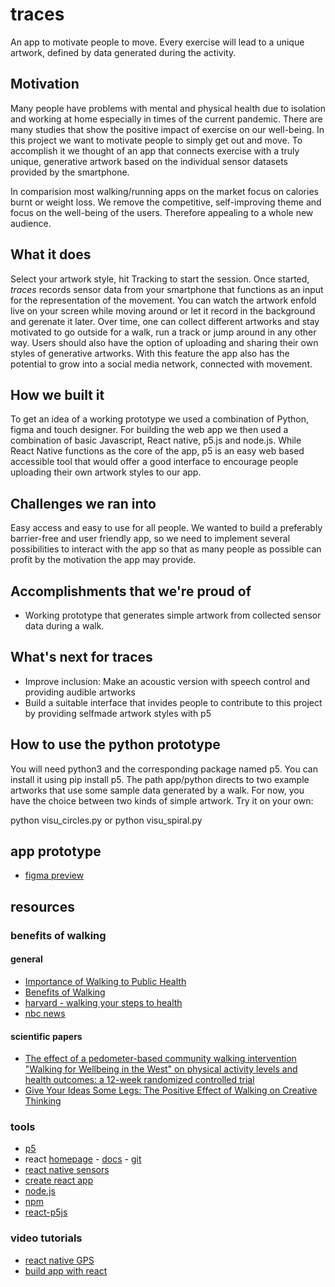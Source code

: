 # traces

An app to motivate people to move. Every exercise will lead to a unique artwork, defined by data generated during the activity.

## Motivation
Many people have problems with mental and physical health due to isolation and working at home especially in times of the current pandemic.
There are many studies that show the positive impact of exercise on our well-being.
In this project we want to motivate people to simply get out and move.
To accomplish it we thought of an app that connects exercise with a truly unique, generative artwork based on the individual sensor datasets provided by the smartphone.

In comparision most walking/running apps on the market focus on calories burnt or weight loss. We remove the competitive, self-improving theme and focus on the well-being of the users. Therefore appealing to a whole new audience.

## What it does
Select your artwork style, hit Tracking to start the session.
Once started, *traces* records sensor data from your smartphone that functions as an input for the representation of the movement.
You can watch the artwork enfold  live on your screen while moving around or let it record in the background and gerenate it later.
Over time, one can collect different artworks and stay motivated to go outside for a walk, run a track or jump around in any other way. Users should also have the option of uploading and sharing their own styles of generative artworks. With this feature the app also has the potential to grow into a social media network, connected with movement.

## How we built it
To get an idea of a working prototype we used a combination of Python, figma and touch designer.
For building the web app we then used a combination of basic Javascript, React native, p5.js and node.js.
While React Native functions as the core of the app, p5 is an easy web based accessible tool that would offer a good interface to encourage people uploading their own artwork styles to our app.

## Challenges we ran into
Easy access and easy to use for all people.
We wanted to build a preferably barrier-free and user friendly app, so we need to implement several possibilities to interact with the app so that as many people as possible can profit by the motivation the app may provide.

## Accomplishments that we're proud of
* Working prototype that generates simple artwork from collected sensor data during a walk.

## What's next for traces
* Improve inclusion: Make an acoustic version with speech control and providing audible artworks
* Build a suitable interface that invides people to contribute to this project by providing selfmade artwork styles with p5

## How to use the python prototype
You will need python3 and the corresponding package named p5. You can install it using
pip install p5.
The path app/python directs to two example artworks that use some sample data generated by a walk. For now, you have the choice between two kinds of simple artwork. Try it on your own:

python visu_circles.py or python visu_spiral.py

## app prototype

* [figma preview](https://www.figma.com/proto/WYDb05fnAC96XIkWVNVKRC/Designathon-Walk?node-id=1%3A6&scaling=scale-down)

## resources

### benefits of walking

#### general
* [Importance of Walking to Public Health](https://onwardsoutdoors.com/wp-content/uploads/2019/05/The_Importance_of_Walking_to_Public_Health.2.pdf)
* [Benefits of Walking](https://www.consumerreports.org/exercise-fitness/benefits-of-walking/)
* [harvard - walking your steps to health](https://www.health.harvard.edu/staying-healthy/walking-your-steps-to-health)
* [nbc news](https://www.nbcnews.com/better/health/why-walking-most-underrated-form-exercise-ncna797271)

#### scientific papers
* [The effect of a pedometer-based community walking intervention "Walking for Wellbeing in the West" on physical activity levels and health outcomes: a 12-week randomized controlled trial](https://link.springer.com/article/10.1186/1479-5868-5-44)
* [Give Your Ideas Some Legs: The Positive Effect of Walking
on Creative Thinking](https://www.apa.org/pubs/journals/releases/xlm-a0036577.pdf)

### tools
* [p5](https://p5js.org)
* react [homepage](https://reactjs.org) - [docs](https://reactjs.org/docs/getting-started.html) - [git](https://github.com/facebook/react)
* [react native sensors](https://github.com/react-native-sensors/react-native-sensors)
* [create react app](https://reactjs.org/docs/create-a-new-react-app.html#create-react-app)
* [node.js](nodejs.org/)
* [npm](https://www.npmjs.com)
* [react-p5js](https://github.com/atorov/react-p5js)

### video tutorials
* [react native GPS](https://www.youtube.com/watch?v=MqLC0kOqrwk)
* [build app with react](https://www.youtube.com/watch?v=0-S5a0eXPoc)


